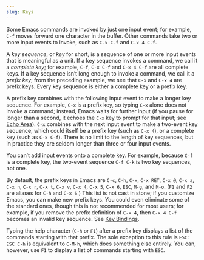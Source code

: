 ```yaml
---
slug: Keys
---
```


Some Emacs commands are invoked by just one input event; for example, `C-f` moves forward one character in the buffer. Other commands take two or more input events to invoke, such as `C-x C-f` and `C-x 4 C-f`.

A *key sequence*, or *key* for short, is a sequence of one or more input events that is meaningful as a unit. If a key sequence invokes a command, we call it a *complete key*; for example, `C-f`, `C-x C-f` and `C-x 4 C-f` are all complete keys. If a key sequence isn’t long enough to invoke a command, we call it a *prefix key*; from the preceding example, we see that `C-x` and `C-x 4` are prefix keys. Every key sequence is either a complete key or a prefix key.

A prefix key combines with the following input event to make a longer key sequence. For example, `C-x` is a prefix key, so typing `C-x` alone does not invoke a command; instead, Emacs waits for further input (if you pause for longer than a second, it echoes the `C-x` key to prompt for that input; see [Echo Area](Echo-Area)). `C-x` combines with the next input event to make a two-event key sequence, which could itself be a prefix key (such as `C-x 4`), or a complete key (such as `C-x C-f`). There is no limit to the length of key sequences, but in practice they are seldom longer than three or four input events.

You can’t add input events onto a complete key. For example, because `C-f` is a complete key, the two-event sequence `C-f C-k` is two key sequences, not one.

By default, the prefix keys in Emacs are `C-c`, `C-h`, `C-x`, `C-x RET`, `C-x @`, `C-x a`, `C-x n`, `C-x r`, `C-x t`, `C-x v`, `C-x 4`, `C-x 5`, `C-x 6`, `ESC`, `M-g`, and `M-o`. (`F1` and `F2` are aliases for `C-h` and `C-x 6`.) This list is not cast in stone; if you customize Emacs, you can make new prefix keys. You could even eliminate some of the standard ones, though this is not recommended for most users; for example, if you remove the prefix definition of `C-x 4`, then `C-x 4 C-f` becomes an invalid key sequence. See [Key Bindings](Key-Bindings).

Typing the help character (`C-h` or `F1`) after a prefix key displays a list of the commands starting with that prefix. The sole exception to this rule is `ESC`: `ESC C-h` is equivalent to `C-M-h`, which does something else entirely. You can, however, use `F1` to display a list of commands starting with `ESC`.
